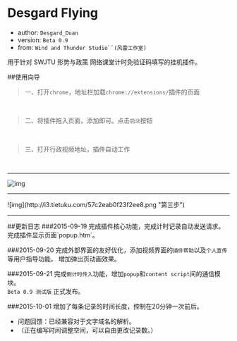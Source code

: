 Desgard Flying
============
+ author: `Desgard_Duan`
+ version: `Beta 0.9`
+ from: `Wind and Thunder Studio``(风雷工作室)`
 

用于针对 SWJTU 形势与政策 网络课堂计时免验证码填写的挂机插件。

##使用向导
> 一、打开`chrome`，地址栏加载`chrome://extensions/`插件的页面
<br />

> 二、将插件拖入页面，添加即可。点击`启动`按钮
<br />

> 三、打开行政视频地址，插件自动工作







<br />



<hr />

 ![img](http://i3.tietuku.com/b57026140d016747.png "第二步")
<br />
<hr />
 ![img](http://i3.tietuku.com/57c2eab0f23f2ee8.png "第三步")
<br />
<hr />
##更新日志
###2015-09-19
完成插件核心功能，完成计时记录自动发送请求。完成插件显示页面`popup.htm`。

###2015-09-20
完成外部界面的友好优化，添加视频界面的`插件帮助`以及`个人宣传`等用户指导功能。
增加弹出页动画效果。

###2015-09-21
完成`倒计时传入`功能，增加`popup`和`content script`间的通信模块。<br />
`Beta 0.9 测试版` 正式发布。<br />

###2015-10-01
增加了每条记录的时间长度，控制在20分钟一次前后。

+ 问题回馈：已经兼容对于文字域名的解析。
+ （正在编写时间调整空间，可以自由更改记录数。）